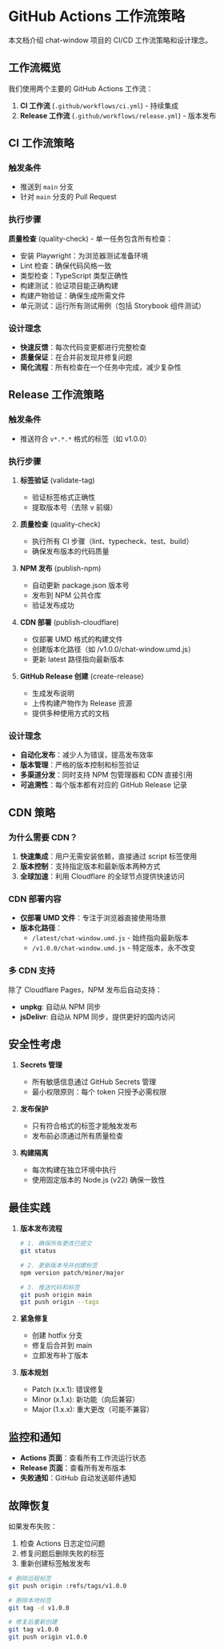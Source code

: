 # GitHub Actions 工作流策略

本文档介绍 chat-window 项目的 CI/CD 工作流策略和设计理念。

## 工作流概览

我们使用两个主要的 GitHub Actions 工作流：

1. **CI 工作流** (`.github/workflows/ci.yml`) - 持续集成
2. **Release 工作流** (`.github/workflows/release.yml`) - 版本发布

## CI 工作流策略

### 触发条件
- 推送到 `main` 分支
- 针对 `main` 分支的 Pull Request

### 执行步骤
**质量检查** (quality-check) - 单一任务包含所有检查：
- 安装 Playwright：为浏览器测试准备环境
- Lint 检查：确保代码风格一致
- 类型检查：TypeScript 类型正确性
- 构建测试：验证项目能正确构建
- 构建产物验证：确保生成所需文件
- 单元测试：运行所有测试用例（包括 Storybook 组件测试）

### 设计理念
- **快速反馈**：每次代码变更都进行完整检查
- **质量保证**：在合并前发现并修复问题
- **简化流程**：所有检查在一个任务中完成，减少复杂性

## Release 工作流策略

### 触发条件
- 推送符合 `v*.*.*` 格式的标签（如 v1.0.0）

### 执行步骤

1. **标签验证** (validate-tag)
   - 验证标签格式正确性
   - 提取版本号（去除 v 前缀）

2. **质量检查** (quality-check)
   - 执行所有 CI 步骤（lint、typecheck、test、build）
   - 确保发布版本的代码质量

3. **NPM 发布** (publish-npm)
   - 自动更新 package.json 版本号
   - 发布到 NPM 公共仓库
   - 验证发布成功

4. **CDN 部署** (publish-cloudflare)
   - 仅部署 UMD 格式的构建文件
   - 创建版本化路径（如 /v1.0.0/chat-window.umd.js）
   - 更新 latest 路径指向最新版本

5. **GitHub Release 创建** (create-release)
   - 生成发布说明
   - 上传构建产物作为 Release 资源
   - 提供多种使用方式的文档

### 设计理念
- **自动化发布**：减少人为错误，提高发布效率
- **版本管理**：严格的版本控制和标签验证
- **多渠道分发**：同时支持 NPM 包管理器和 CDN 直接引用
- **可追溯性**：每个版本都有对应的 GitHub Release 记录

## CDN 策略

### 为什么需要 CDN？
1. **快速集成**：用户无需安装依赖，直接通过 script 标签使用
2. **版本控制**：支持指定版本和最新版本两种方式
3. **全球加速**：利用 Cloudflare 的全球节点提供快速访问

### CDN 部署内容
- **仅部署 UMD 文件**：专注于浏览器直接使用场景
- **版本化路径**：
  - `/latest/chat-window.umd.js` - 始终指向最新版本
  - `/v1.0.0/chat-window.umd.js` - 特定版本，永不改变

### 多 CDN 支持
除了 Cloudflare Pages，NPM 发布后自动支持：
- **unpkg**: 自动从 NPM 同步
- **jsDelivr**: 自动从 NPM 同步，提供更好的国内访问

## 安全性考虑

1. **Secrets 管理**
   - 所有敏感信息通过 GitHub Secrets 管理
   - 最小权限原则：每个 token 只授予必需权限

2. **发布保护**
   - 只有符合格式的标签才能触发发布
   - 发布前必须通过所有质量检查

3. **构建隔离**
   - 每次构建在独立环境中执行
   - 使用固定版本的 Node.js (v22) 确保一致性

## 最佳实践

1. **版本发布流程**
   ```bash
   # 1. 确保所有更改已提交
   git status
   
   # 2. 更新版本号并创建标签
   npm version patch/minor/major
   
   # 3. 推送代码和标签
   git push origin main
   git push origin --tags
   ```

2. **紧急修复**
   - 创建 hotfix 分支
   - 修复后合并到 main
   - 立即发布补丁版本

3. **版本规划**
   - Patch (x.x.1): 错误修复
   - Minor (x.1.x): 新功能（向后兼容）
   - Major (1.x.x): 重大更改（可能不兼容）

## 监控和通知

- **Actions 页面**：查看所有工作流运行状态
- **Release 页面**：查看所有发布版本
- **失败通知**：GitHub 自动发送邮件通知

## 故障恢复

如果发布失败：
1. 检查 Actions 日志定位问题
2. 修复问题后删除失败的标签
3. 重新创建标签触发发布

```bash
# 删除远程标签
git push origin :refs/tags/v1.0.0

# 删除本地标签
git tag -d v1.0.0

# 修复后重新创建
git tag v1.0.0
git push origin v1.0.0
```